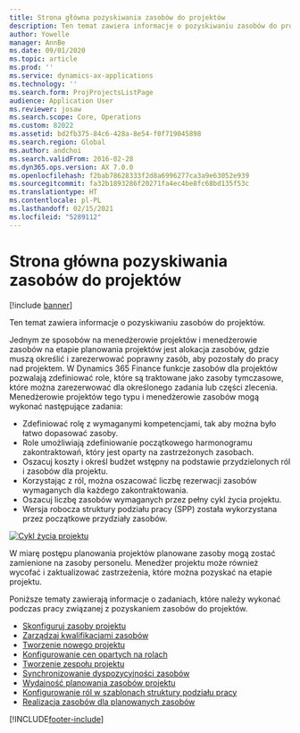 ```yaml
---
title: Strona główna pozyskiwania zasobów do projektów
description: Ten temat zawiera informacje o pozyskiwaniu zasobów do projektów.
author: Yowelle
manager: AnnBe
ms.date: 09/01/2020
ms.topic: article
ms.prod: ''
ms.service: dynamics-ax-applications
ms.technology: ''
ms.search.form: ProjProjectsListPage
audience: Application User
ms.reviewer: josaw
ms.search.scope: Core, Operations
ms.custom: 82022
ms.assetid: bd2fb375-84c6-428a-8e54-f0f719045898
ms.search.region: Global
ms.author: andchoi
ms.search.validFrom: 2016-02-28
ms.dyn365.ops.version: AX 7.0.0
ms.openlocfilehash: f2bab78628333f2d8a6996277ca3a9e63052e939
ms.sourcegitcommit: fa32b1893286f20271fa4ec4be8fc68bd135f53c
ms.translationtype: HT
ms.contentlocale: pl-PL
ms.lasthandoff: 02/15/2021
ms.locfileid: "5289112"
---
```

# <a name="project-resourcing-home-page"></a>Strona główna pozyskiwania zasobów do projektów

[!include [banner](../includes/banner.md)]

Ten temat zawiera informacje o pozyskiwaniu zasobów do projektów.

Jednym ze sposobów na menedżerowie projektów i menedżerowie zasobów na etapie planowania projektów jest alokacja zasobów, gdzie muszą określić i zarezerwować poprawny zasób, aby pozostały do pracy nad projektem. W Dynamics 365 Finance funkcje zasobów dla projektów pozwalają zdefiniować role, które są traktowane jako zasoby tymczasowe, które można zarezerwować dla określonego zadania lub części zlecenia. Menedżerowie projektów tego typu i menedżerowie zasobów mogą wykonać następujące zadania:

- Zdefiniować rolę z wymaganymi kompetencjami, tak aby można było łatwo dopasować zasoby.
- Role umożliwiają zdefiniowanie początkowego harmonogramu zakontraktowań, który jest oparty na zastrzeżonych zasobach.
- Oszacuj koszty i określ budżet wstępny na podstawie przydzielonych ról i zasobów dla projektu.
- Korzystając z ról, można oszacować liczbę rezerwacji zasobów wymaganych dla każdego zakontraktowania.
- Oszacuj liczbę zasobów wymaganych przez pełny cykl życia projektu.
- Wersja robocza struktury podziału pracy (SPP) została wykorzystana przez początkowe przydziały zasobów.

[![Cykl życia projektu](./media/projectresourcing02-1024x812.jpg)](./media/projectresourcing02.jpg)

W miarę postępu planowania projektów planowane zasoby mogą zostać zamienione na zasoby personelu. Menedżer projektu może również wycofać i zaktualizować zastrzeżenia, które można pozyskać na etapie projektu.

Poniższe tematy zawierają informacje o zadaniach, które należy wykonać podczas pracy związanej z pozyskaniem zasobów do projektów.

- [Skonfiguruj zasoby projektu](set-up-project-resources.md)
- [Zarządzaj kwalifikacjami zasobów](manage-resource-competencies.md)
- [Tworzenie nowego projektu](create-new-project.md)
- [Konfigurowanie cen opartych na rolach](set-up-role-based-pricing.md)
- [Tworzenie zespołu projektu](create-project-team.md)
- [Synchronizowanie dyspozycyjności zasobów](synchronize-resource-capacity.md)
- [Wydajność planowania zasobów projektu](project-scheduling-performance.md)
- [Konfigurowanie ról w szablonach struktury podziału pracy](set-up-roles-wbs-template.md)
- [Realizacja zasobów dla planowanych zasobów](resource-fulfillment-planned-resources.md)


[!INCLUDE[footer-include](../includes/footer-banner.md)]